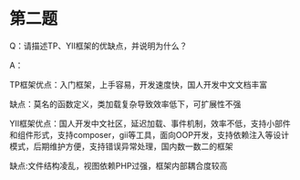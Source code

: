 # 第二题
Q：请描述TP、YII框架的优缺点，并说明为什么？

A：

TP框架优点：入门框架，上手容易，开发速度快，国人开发中文文档丰富

缺点：莫名的函数定义，类加载复杂导致效率低下，可扩展性不强

YII框架优点：国人开发中文社区，延迟加载、事件机制，效率不低，支持小部件和组件形式，支持composer，gii等工具，面向OOP开发，支持依赖注入等设计模式，后期维护方便，支持错误异常处理，国内数一数二的框架

缺点:文件结构凌乱，视图依赖PHP过强，框架内部耦合度较高

